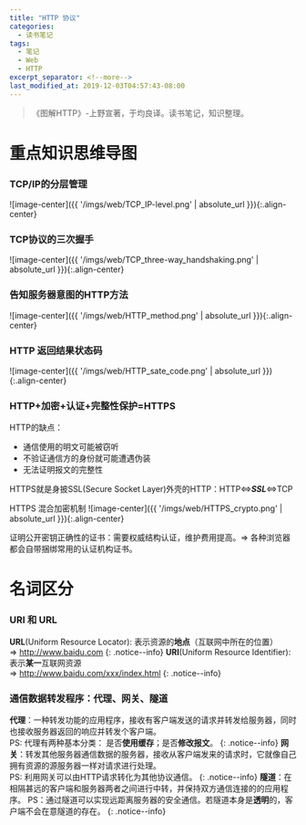 ```yaml
---
title: "HTTP 协议"
categories:
  - 读书笔记
tags:
  - 笔记
  - Web
  - HTTP
excerpt_separator: <!--more-->
last_modified_at: 2019-12-03T04:57:43-08:00
---
```

> 《图解HTTP》-上野宣著，于均良译。读书笔记，知识整理。
<!--more-->

# 重点知识思维导图
### TCP/IP的分层管理
![image-center]({{ '/imgs/web/TCP_IP-level.png' | absolute_url }}){:.align-center}
### TCP协议的三次握手
![image-center]({{ '/imgs/web/TCP_three-way_handshaking.png' | absolute_url }}){:.align-center}
### 告知服务器意图的HTTP方法
![image-center]({{ '/imgs/web/HTTP_method.png' | absolute_url }}){:.align-center}
### HTTP 返回结果状态码
![image-center]({{ '/imgs/web/HTTP_sate_code.png' | absolute_url }}){:.align-center}
### HTTP+加密+认证+完整性保护=HTTPS
HTTP的缺点：
- 通信使用的明文可能被窃听
- 不验证通信方的身份就可能遭遇伪装
- 无法证明报文的完整性

HTTPS就是身披SSL(Secure Socket Layer)外壳的HTTP：HTTP<=>***SSL***<=>TCP

HTTPS 混合加密机制
![image-center]({{ '/imgs/web/HTTPS_crypto.png' | absolute_url }}){:.align-center}

证明公开密钥正确性的证书：需要权威结构认证，维护费用提高。=> 各种浏览器都会自带捆绑常用的认证机构证书。

# 名词区分
### URI 和 URL
**URL**(Uniform Resource Locator): 表示资源的**地点**（互联网中所在的位置）<br>   => http://www.baidu.com
{: .notice--info}
**URI**(Uniform Resource Identifier): 表示**某一**互联网资源 <br>   => http://www.baidu.com/xxx/index.html
{: .notice--info}

### 通信数据转发程序：代理、网关、隧道
**代理**：一种转发功能的应用程序，接收有客户端发送的请求并转发给服务器，同时也接收服务器返回的响应并转发个客户端。<br>
PS: 代理有两种基本分类： 是否**使用缓存**；是否**修改报文**。
{: .notice--info}
**网关**：转发其他服务器通信数据的服务器，接收从客户端发来的请求时，它就像自己拥有资源的源服务器一样对请求进行处理。<br>
PS: 利用网关可以由HTTP请求转化为其他协议通信。
{: .notice--info}
**隧道**：在相隔甚远的客户端和服务器两者之间进行中转，并保持双方通信连接的的应用程序。
PS：通过隧道可以实现远距离服务器的安全通信。若隧道本身是**透明**的，客户端不会在意隧道的存在。
{: .notice--info}